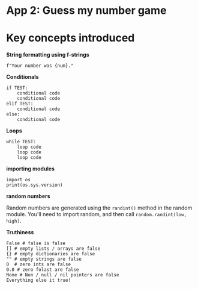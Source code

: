 # App 2: Guess my number game

Key concepts introduced
=================

**String formatting using f-strings**

`f"Your number was {num}."`

**Conditionals**

    if TEST:
        conditional code
        conditional code
    elif TEST:
        conditional code
    else:
        conditional code
        
**Loops**

    while TEST:
        loop code
        loop code
        loop code

**importing modules**

    import os
    print(os.sys.version)
    
**random numbers**

Random numbers are generated using the `randint()` method in the random module. You'll need to import random, and then call `random.randint(low, high)`.


**Truthiness**

    False # false is false 
    [] # empty lists / arrays are false 
    {} # empty dictionaries are false 
    "" # empty strings are false 
    0  # zero ints are false 
    0.0 # zero folast are false 
    None # Non / null / nil pointers are false 
    Everything else it true! 